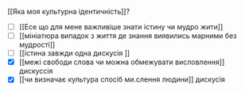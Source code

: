 [[Яка моя культурна ідентичність]]?
- [ ] [[Есе що для мене важливіше знати істину чи мудро жити]]
- [ ] [[мініатюра випадок з життя де знання виявились марними без мудрості]]
- [ ] [[істина завжди одна дискусія ]]
- [x] [[межі свободи слова чи можна обмежувати висловлення]] дискуссія
- [x] [[чи визначає культура спосіб ми.слення людини]] дискусія

